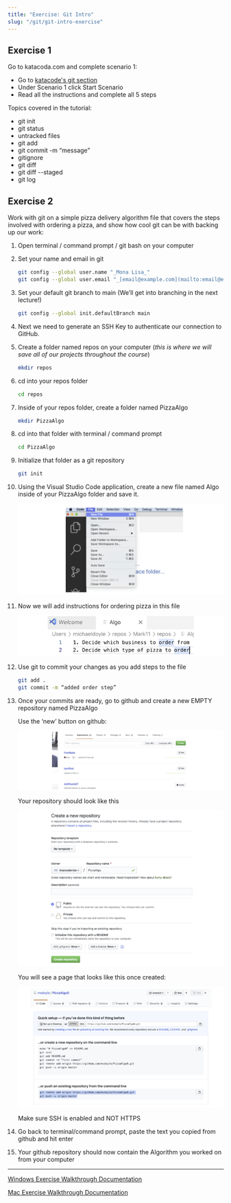 ```yaml
---
title: "Exercise: Git Intro"
slug: "/git/git-intro-exercise"
---
```


<!-- Lecture Video

<video width="100%" height="auto" controls  poster="">
  <source src="" type="video/mp4" />
</video>

--- -->

## Exercise 1

Go to katacoda.com and complete scenario 1:

- Go to [katacode's git section](https://www.katacoda.com/courses/git)
- Under Scenario 1 click Start Scenario
- Read all the instructions and complete all 5 steps

Topics covered in the tutorial:

- git init
- git status
- untracked files
- git add
- git commit -m “message”
- gitignore
- git diff
- git diff --staged
- git log

## Exercise 2

Work with git on a simple pizza delivery algorithm file that covers the steps involved with ordering a pizza, and show how cool git can be with backing up our work:

1. Open terminal / command prompt / git bash on your computer
2. Set your name and email in git

   ```sh
   git config --global user.name "_Mona Lisa_"
   git config --global user.email "_[email@example.com](mailto:email@example.com)_"
   ```

3. Set your default git branch to main (We’ll get into branching in the next lecture!)

   ```sh
   git config --global init.defaultBranch main
   ```

4. Next we need to generate an SSH Key to authenticate our connection to GitHub.

5. Create a folder named repos on your computer (_this is where we will save all of our projects throughout the course_)

   ```sh
   mkdir repos
   ```

6. cd into your repos folder

   ```sh
   cd repos
   ```

7. Inside of your repos folder, create a folder named PizzaAlgo

   ```sh
   mkdir PizzaAlgo
   ```

8. cd into that folder with terminal / command prompt

   ```sh
   cd PizzaAlgo
   ```

9. Initialize that folder as a git repository

   ```sh
   git init
   ```

10. Using the Visual Studio Code application, create a new file named Algo inside of your PizzaAlgo folder and save it.

    ![alt_text](../assets/lectures/git/git-intro6.png "image_tooltip")

11. Now we will add instructions for ordering pizza in this file

    ![alt_text](../assets/lectures/git/git-intro7.png "image_tooltip")

12. Use git to commit your changes as you add steps to the file

    ```sh
    git add .
    git commit -m “added order step”
    ```

13. Once your commits are ready, go to github and create a new EMPTY repository named PizzaAlgo

    Use the ‘new’ button on github:

    ![alt_text](../assets/lectures/git/git-intro8.png "image_tooltip")

    Your repository should look like this

    ![alt_text](../assets/lectures/git/git-intro9.png "image_tooltip")

    You will see a page that looks like this once created:

    ![alt_text](../assets/lectures/git/git-intro10.png "image_tooltip")

    Make sure SSH is enabled and NOT HTTPS

14. Go back to terminal/command prompt, paste the text you copied from github and hit enter
15. Your github repository should now contain the Algorithm you worked on from your computer

---

[Windows Exercise Walkthrough Documentation](https://docs.google.com/document/d/1KtSjsFNv_XmiY9rvSN93BzmCUmlIlwgcfTVeRMLOyHw/edit?usp=sharing)

[Mac Exercise Walkthrough Documentation](https://docs.google.com/document/d/1aoUouylRs9ZeRDrRq96pdtpAZNKFfWRSUzbkFrBxhIg/edit?usp=sharing)
